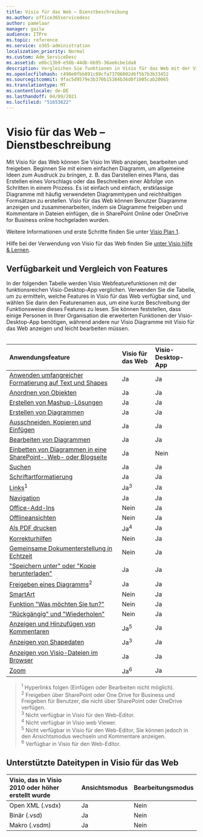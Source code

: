 ```yaml
---
title: Visio für das Web – Dienstbeschreibung
ms.author: office365servicedesc
author: pamelaar
manager: gailw
audience: ITPro
ms.topic: reference
ms.service: o365-administration
localization_priority: Normal
ms.custom: Adm_ServiceDesc
ms.assetid: e0bc13b9-e56b-44db-bb95-36ae6cbe1da8
description: Vergleichen Sie funktionen in Visio für das Web mit der Visio Desktop-App.
ms.openlocfilehash: c490e0fbb891c09cfa73706002d6f5b7b3b33452
ms.sourcegitcommit: 9fac5d9579e3b370b15384b36d0f1805cab20065
ms.translationtype: MT
ms.contentlocale: de-DE
ms.lasthandoff: 04/09/2021
ms.locfileid: "51653622"
---
```

# <a name="visio-for-the-web-service-description"></a>Visio für das Web – Dienstbeschreibung

Mit Visio für das Web können Sie Visio Im Web anzeigen, bearbeiten und freigeben. Beginnen Sie mit einem einfachen Diagramm, um allgemeine Ideen zum Ausdruck zu bringen, z. B. das Darstellen eines Plans, das Erstellen eines Vorschlags oder das Beschreiben einer Abfolge von Schritten in einem Prozess. Es ist einfach und einfach, erstklassige Diagramme mit häufig verwendeten Diagrammtypen und reichhaltigen Formsätzen zu erstellen. Visio für das Web können Benutzer Diagramme anzeigen und zusammenarbeiten, indem sie Diagramme freigeben und Kommentare in Dateien einfügen, die in SharePoint Online oder OneDrive for Business online hochgeladen wurden.
  
Weitere Informationen und erste Schritte finden Sie unter [Visio Plan 1](https://products.office.com/visio/visio-online).
  
Hilfe bei der Verwendung von Visio für das Web finden Sie [unter Visio hilfe & Lernen](https://support.office.com/visio).
  
## <a name="feature-availability-and-comparison"></a>Verfügbarkeit und Vergleich von Features

In der folgenden Tabelle werden Visio Webfeaturefunktionen mit der funktionsreichen Visio-Desktop-App verglichen. Verwenden Sie die Tabelle, um zu ermitteln, welche Features in Visio für das Web verfügbar sind, und wählen Sie dann den Featurenamen aus, um eine kurze Beschreibung der Funktionsweise dieses Features zu lesen. Sie können feststellen, dass einige Personen in Ihrer Organisation die erweiterten Funktionen der Visio-Desktop-App benötigen, während andere nur Visio Diagramme mit Visio für das Web anzeigen und leicht bearbeiten müssen.<br><br> 
  
| Anwendungsfeature | Visio für das Web | Visio-Desktop-App |
|:-----|:-----|:-----|
|[Anwenden umfangreicher Formatierung auf Text und Shapes](visio-online.md#apply-rich-formatting-to-text-and-shapes) <br/> |Ja  <br/> |Ja  <br/> |
|[Anordnen von Objekten](visio-online.md#arrange-objects) <br/> |Ja  <br/> |Ja  <br/> |
|[Erstellen von Mashup-Lösungen](visio-online.md#build-mashup-solutions) <br/> |Ja  <br/> |Ja  <br/> |
|[Erstellen von Diagrammen](visio-online.md#create-diagrams) <br/> |Ja  <br/> |Ja  <br/> |
|[Ausschneiden, Kopieren und Einfügen](visio-online.md#cut-copy-and-paste) <br/> |Ja  <br/> |Ja  <br/> |
|[Bearbeiten von Diagrammen](visio-online.md#edit-diagrams) <br/> |Ja  <br/> |Ja  <br/> |
|[Einbetten von Diagrammen in eine SharePoint-, Web- oder Blogseite](visio-online.md#embed-diagram-in-a-sharepoint-web-or-blog-page) <br/> |Ja  <br/> |Nein  <br/> |
|[Suchen](visio-online.md#find) <br/> |Ja  <br/> |Ja  <br/> |
|[Schriftartformatierung](visio-online.md#font-formatting) <br/> |Ja  <br/> |Ja  <br/> |
|[Links](visio-online.md#hyperlinks)<sup>1</sup> <br/> |Ja<sup>3</sup> <br/> |Ja  <br/> |
|[Navigation](visio-online.md#navigation) <br/> |Ja  <br/> |Ja  <br/> |
|[Office-Add-Ins](visio-online.md#office-add-ins) <br/> |Nein  <br/> |Ja  <br/> |
|[Offlineansichten](visio-online.md#offline-viewing) <br/> |Nein  <br/> |Ja  <br/> |
|[Als PDF drucken](visio-online.md#print-to-pdf) <br/> |Ja<sup>4</sup> <br/> |Ja  <br/> |
|[Korrekturhilfen](visio-online.md#proofing-tools) <br/> |Nein  <br/> |Ja  <br/> |
|[Gemeinsame Dokumenterstellung in Echtzeit](visio-online.md#real-time-co-authoring) <br/> |Nein  <br/> |Ja  <br/> |
|["Speichern unter" oder "Kopie herunterladen"](visio-online.md#save-as-or-download-a-copy) <br/> |Ja  <br/> |Ja  <br/> |
|[Freigeben eines Diagramms](visio-online.md#share-a-diagram)<sup>2</sup> <br/> |Ja  <br/> |Ja  <br/> |
|[SmartArt](visio-online.md#smartart) <br/> |Nein  <br/> |Ja  <br/> |
|[Funktion "Was möchten Sie tun?"](visio-online.md#tell-me) <br/> |Nein  <br/> |Ja  <br/> |
|["Rückgängig" und "Wiederholen"](visio-online.md#undo-and-redo) <br/> |Nein  <br/> |Ja  <br/> |
|[Anzeigen und Hinzufügen von Kommentaren](visio-online.md#view-and-add-comments) <br/> |Ja<sup>5</sup> <br/> |Ja  <br/> |
|[Anzeigen von Shapedaten](visio-online.md#view-shape-data) <br/> |Ja<sup>3</sup> <br/> |Ja  <br/> |
|[Anzeigen von Visio-Dateien im Browser](visio-online.md#view-visio-files-in-the-browser) <br/> |Ja  <br/> |Ja  <br/> |
|[Zoom](visio-online.md#zoom) <br/> |Ja<sup>6</sup> <br/> |Ja  <br/> |
   
> <sup>1</sup> Hyperlinks folgen (Einfügen oder Bearbeiten nicht möglich). 
<br/><sup>2</sup> Freigeben über SharePoint oder One Drive for Business und Freigeben für Benutzer, die nicht über SharePoint oder OneDrive verfügen. 
<br/> <sup>3</sup> Nicht verfügbar in Visio für den Web-Editor.
<br/><sup>4</sup> Nicht verfügbar in Visio web Viewer. 
<br/><sup>5</sup> Nicht verfügbar in Visio für den Web-Editor, Sie können jedoch in den Ansichtsmodus wechseln und Kommentare anzeigen. 
<br/><sup>6</sup> Verfügbar in Visio für den Web-Editor. 
  
## <a name="supported-file-types-in-visio-for-the-web"></a>Unterstützte Dateitypen in Visio für das Web

| Visio, das in Visio 2010 oder höher erstellt wurde | Ansichtsmodus | Bearbeitungsmodus |
|:-----|:-----|:-----|
|Open XML (.vsdx)  <br/> |Ja  <br/> |Nein  <br/> |
|Binär (.vsd)  <br/> |Ja  <br/> |Nein  <br/> |
|Makro (.vsdm)  <br/> |Ja  <br/> |Nein  <br/> |
   


